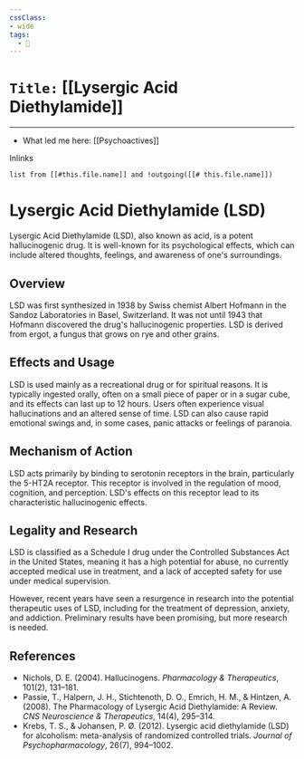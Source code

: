 ```yaml
---
cssClass:
- wide
tags:
  - 🧪
---
```


# `Title:` [[Lysergic Acid Diethylamide]]
--- 

- What led me here: [[Psychoactives]]

Inlinks
```dataview 
list from [[#this.file.name]] and !outgoing([[# this.file.name]]) 
```

# Lysergic Acid Diethylamide (LSD)

Lysergic Acid Diethylamide (LSD), also known as acid, is a potent hallucinogenic drug. It is well-known for its psychological effects, which can include altered thoughts, feelings, and awareness of one's surroundings.

## Overview

LSD was first synthesized in 1938 by Swiss chemist Albert Hofmann in the Sandoz Laboratories in Basel, Switzerland. It was not until 1943 that Hofmann discovered the drug's hallucinogenic properties. LSD is derived from ergot, a fungus that grows on rye and other grains.

## Effects and Usage

LSD is used mainly as a recreational drug or for spiritual reasons. It is typically ingested orally, often on a small piece of paper or in a sugar cube, and its effects can last up to 12 hours. Users often experience visual hallucinations and an altered sense of time. LSD can also cause rapid emotional swings and, in some cases, panic attacks or feelings of paranoia.

## Mechanism of Action

LSD acts primarily by binding to serotonin receptors in the brain, particularly the 5-HT2A receptor. This receptor is involved in the regulation of mood, cognition, and perception. LSD's effects on this receptor lead to its characteristic hallucinogenic effects.

## Legality and Research

LSD is classified as a Schedule I drug under the Controlled Substances Act in the United States, meaning it has a high potential for abuse, no currently accepted medical use in treatment, and a lack of accepted safety for use under medical supervision.

However, recent years have seen a resurgence in research into the potential therapeutic uses of LSD, including for the treatment of depression, anxiety, and addiction. Preliminary results have been promising, but more research is needed.

## References

- Nichols, D. E. (2004). Hallucinogens. *Pharmacology & Therapeutics*, 101(2), 131–181.
- Passie, T., Halpern, J. H., Stichtenoth, D. O., Emrich, H. M., & Hintzen, A. (2008). The Pharmacology of Lysergic Acid Diethylamide: A Review. *CNS Neuroscience & Therapeutics*, 14(4), 295–314.
- Krebs, T. S., & Johansen, P. Ø. (2012). Lysergic acid diethylamide (LSD) for alcoholism: meta-analysis of randomized controlled trials. *Journal of Psychopharmacology*, 26(7), 994–1002.